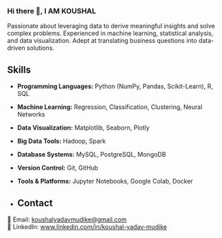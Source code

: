 ### Hi there 👋, I AM KOUSHAL 

Passionate about leveraging data to derive meaningful insights and solve complex problems. Experienced in machine learning, statistical analysis, and data visualization. Adept at translating business questions into data-driven solutions.

## Skills
- **Programming Languages:** Python (NumPy, Pandas, Scikit-Learn), R, SQL
- **Machine Learning:** Regression, Classification, Clustering, Neural Networks
- **Data Visualization:** Matplotlib, Seaborn, Plotly
- **Big Data Tools:** Hadoop, Spark
- **Database Systems:** MySQL, PostgreSQL, MongoDB
- **Version Control:** Git, GitHub
- **Tools & Platforms:** Jupyter Notebooks, Google Colab, Docker

- ## Contact

📧 Email: koushalyadavmudike@gmail.com  
📱 LinkedIn: www.linkedin.com/in/koushal-yadav-mudike

